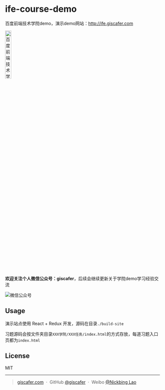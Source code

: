 # ife-course-demo

百度前端技术学院demo，演示demo网站：http://ife.giscafer.com

<img src="https://raw.githubusercontent.com/giscafer/ife-course-demo/master/github.jpg" alt="百度前端技术学院" width="20%"/>




<p><strong>欢迎关注个人微信公众号：giscafer</strong>，后续会继续更新关于学院demo学习经验交流</p>
<img src="https://raw.githubusercontent.com/giscafer/ife-course-demo/master/qrcode_for_giscafer.jpg" alt="微信公众号"/>


## Usage

演示站点使用 React + Redux 开发，源码在目录`./build-site`

习题源码会按文件夹目录`XXX学院/XXX任务/index.html`的方式存放，每道习题入口页都为`index.html`


## License

MIT

---

> [giscafer.com](http://giscafer.com) &nbsp;&middot;&nbsp;
> GitHub [@giscafer](https://github.com/giscafer) &nbsp;&middot;&nbsp;
> Weibo [@Nickbing Lao](https://weibo.com/laohoubin)

